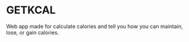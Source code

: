 # GETKCAL

Web app made for calculate calories and tell you how you can maintain, lose, or gain calories.